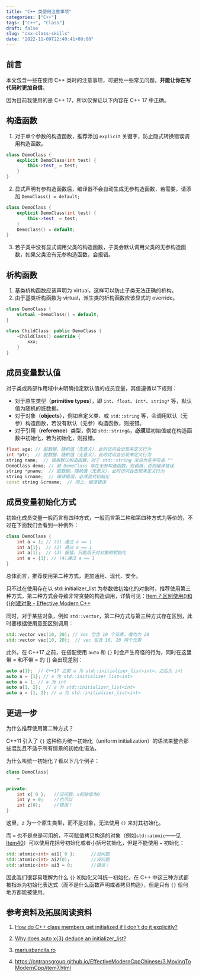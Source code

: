 ```yaml
---
title: "C++ 类使用注意事项"
categories: ["C++"]
tags: ["C++", "Class"]
draft: false 
slug: "cxx-class-skills"
date: "2022-11-09T22:40:41+08:00"
---
```


## 前言

本文包含一些在使用 C++ 类时的注意事项，可避免一些常见问题，**并能让你在写代码时更加自信**。

因为目前我使用的是 C++ 17，所以仅保证以下内容在 C++ 17 中正确。

## 构造函数

1. 对于单个参数的构造函数，推荐添加 `explicit` 关键字，防止隐式转换错误调用构造函数。

```C++
class DemoClass {
    explicit DemoClass(int test) {
        this->test_ = test;
    }
}
```

2. 显式声明有参构造函数后，编译器不会自动生成无参构造函数，若需要，请添加 `DemoClass() = default;`

```C++
class DemoClass {
    explicit DemoClass(int test) {
        this->test_ = test;
    }
    DemoClass() = default;
}
```

3. 若子类中没有显式调用父类的构造函数，子类会默认调用父类的无参构造函数，如果父类没有无参构造函数，会报错。

## 析构函数

1. 基类析构函数应该声明为 virtual，这样可以防止子类无法正确的析构。
2. 由于基类析构函数为 virtual，派生类的析构函数应该显式的 override。

```C++
class DemoClass {
    virtual ~DemoClass() = default;
}

class ChildClass: public DemoClass {
    ~ChildClass() override {
        xxx;
    }
}
```

## 成员变量默认值

对于类或局部作用域中未明确指定默认值的成员变量，其值遵循以下规则：

- 对于原生类型（**primitive types**），即 `int`、`float`、`int*`、`string*` 等，默认值为随机的脏数据。
- 对于对象（**objects**），例如自定义类、或 `std::string` 等，会调用默认（无参）构造函数，若没有默认（无参）构造函数，则报错。
- 对于引用（**reference**）类型，例如 `std::string&`，**必须**赋初始值或在构造函数中初始化，若为初始化，则报错。

```C++
float age; // 脏数据、随机值（无意义），此时访问会出现未定义行为
int *ptr;  // 脏数据、随机值（无意义），此时访问会出现未定义行为
string name;  // 调用默认构造函数，对于 std::string 来说为空字符串 ""
DemoClass demo; // 若 DemoClass 存在无参构造函数，则调用，否则编译错误
string *pname;  // 脏数据、随机值（无意义），此时访问会出现未定义行为
string &rname;  // 编译错误，必须显式初始化
const string &crname;  // 同上，编译错误
```

## 成员变量初始化方式

初始化成员变量一般而言有四种方式，一般而言第二种和第四种方式为等价的，不过在下面我们会看到一种例外：

```C++
class DemoClass {
    int a = 1; // (1) 通过 a == 1
    int a{1};  // (2) 通过 a == 1
    int a(1);  // (3) 报错，只能用于对对象的初始化
    int a = {1}; // (4)通过 a == 1
}
```

总体而言，推荐使用第二种方式，更加通用、现代、安全。

只不过在使用存在以 std::initializer_list 为参数做初始化的对象时，推荐使用第三种方式，第二种方式会导致非常贪婪的构造调用，详情可见：[Item 7:区别使用()和{}创建对象 - Effective Modern C++](https://cntransgroup.github.io/EffectiveModernCppChinese/3.MovingToModernCpp/item7.html)

同时，对于某些对象，例如 `std::vector`，第二种方式与第三种方式存在区别，此时要根据使用意图区别调用：

```C++
std::vector vec(10, 20); // vec 包含 10 个元素，值均为 20
std::vector vec{10, 20};  // vec 包含 10, 20 两个元素
```

此外，在 C++17 之前，在搭配使用 `auto` 和 `{}` 时会产生奇怪的行为，同时在这里带 = 和不带 = 的 {} 会出现差别：

```C++
auto a{1};  // C++17 之前 a 为 std::initializer_list<int>，之后为 int
auto a = {1}; // a 为 std::initializer_list<int>
auto a = 1; // a 为 int
auto a{1, 2};  // a 为 std::initializer_list<int>
auto a = {1, 2}; // a 为 std::initializer_list<int>
```

## 更进一步

为什么推荐使用第二种方式？

C++11 引入了 `{}` 这种称为统一初始化（uniform initialization）的语法来整合那些混乱且不适于所有情景的初始化语法。

为什么叫统一初始化？看以下几个例子：

```C++
class DemoClass{
    …
    
private:
    int x{ 0 };   //没问题，x初始值为0
    int y = 0;    //也可以
    int z(0);     //错误！
}
```

这里，z 为一个原生类型，而不是对象，无法使用 `()` 来对其初始化。

而 `=` 也不是总是可用的，不可赋值拷贝构造的对象（例如`std::atomic`——见[Item40](https://github.com/kelthuzadx/EffectiveModernCppChinese/blob/master/7.TheConcurrencyAPI/item40.md)）可以使用花括号初始化或者小括号初始化，但是不能使用 `=` 初始化：

```C++
std::atomic<int> ai1{ 0 };      //没问题
std::atomic<int> ai2(0);        //没问题
std::atomic<int> ai3 = 0;       //错误！
```

因此我们很容易理解为什么 `{}` 初始化又叫统一初始化，在 C++ 中这三种方式都被指派为初始化表达式（而不是什么函数声明或者拷贝构造），但是只有 `{}` 任何地方都能被使用。

## 参考资料及拓展阅读资料

1. [How do C++ class members get initialized if I don't do it explicitly?](https://stackoverflow.com/questions/3127454/how-do-c-class-members-get-initialized-if-i-dont-do-it-explicitly#)

1. [Why does auto x{3} deduce an initializer_list?](https://stackoverflow.com/questions/25612262/why-does-auto-x3-deduce-an-initializer-list) 

1. [mariusbancila.ro](https://mariusbancila.ro/blog/2017/04/13/cpp17-new-rules-for-auto-deduction-from-braced-init-list/)

1. https://cntransgroup.github.io/EffectiveModernCppChinese/3.MovingToModernCpp/item7.html
